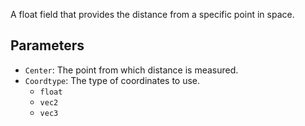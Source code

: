 A float field that provides the distance from a specific point in space.

## Parameters

* `Center`: The point from which distance is measured.
* `Coordtype`: The type of coordinates to use.
  * `float`
  * `vec2`
  * `vec3`